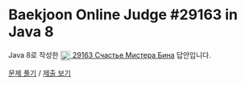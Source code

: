 # Baekjoon Online Judge #29163 in Java 8
Java 8로 작성한 [<img src="https://static.solved.ac/tier_small/1.svg" height="20" align="center">
29163 Счастье Мистера Бина](https://www.acmicpc.net/problem/29163) 답안입니다.

[문제 풀기](https://www.acmicpc.net/problem/29163) /
[제출 보기](https://www.acmicpc.net/source/87225896)
